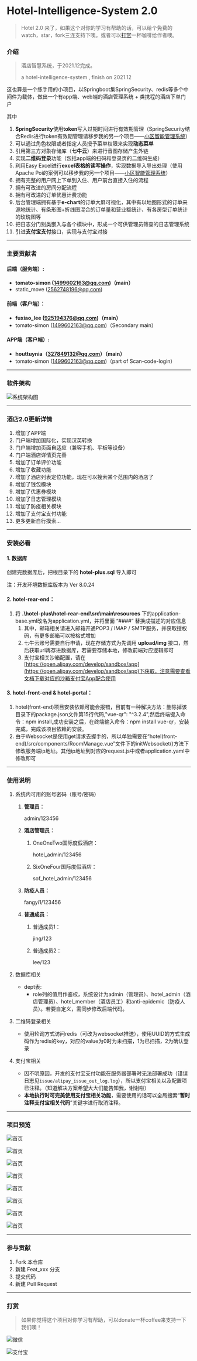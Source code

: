 # Hotel-Intelligence-System 2.0

> Hotel 2.0 来了，如果这个对你的学习有帮助的话，可以给个免费的watch，star，fork三连支持下噢。或者可以[打赏](#donate)一杯咖啡给作者噢。



### 介绍

> 酒店智慧系统，于2021.12完成。
>
> a hotel-intelligence-system , finish on 2021.12

这也算是一个练手用的小项目，以Springboot集SpringSecurity、redis等多个中间件为载体，做出一个有app端、web端的酒店管理系统 + 类携程的酒店下单门户

其中

1. **SpringSecurity**使用**token**写入过期时间进行有效期管理（SpringSecurity结合Redis进行token有效期管理请移步我的另一个项目——[小区智能管理系统](https://gitee.com/tomato-simon/community-management-system)）
2. 可以通过角色权限或者指定人员授予菜单权限来实现**动态菜单**
3. 引用第三方对象存储库（**七牛云**）来进行音图存储产生外链
4. 实现**二维码登录**功能（包括app端的扫码和登录页的二维码生成）
5. 利用Easy Excel进行**excel表格的读写操作**，实现数据导入导出处理（使用Apache Poi的案例可以移步我的另一个项目——[小区智能管理系统](https://gitee.com/tomato-simon/community-management-system)）
6. 拥有完整的用户网上下单到入住、用户前台直接入住的流程
7. 拥有可改进的房间分配流程
8. 拥有可改进的订单优惠计费功能
9. 后台管理端拥有基于**e-chart**的订单大屏可视化，其中有以地图形式的订单来源地统计、有条形图+折线图混合的订单量和营业额统计、有各房型订单统计的玫瑰图等
10. 把日志分门别类嵌入与各个模块中，形成一个可供管理员筛查的日志管理系统
11. 引进**支付宝支付**接口，实现与支付宝对接

------



### 主要贡献者

#### **后端（服务端）:**

- **tomato-simon (1499602163@qq.com)（main）**
- static_move (2562748196@qq.com)

#### **前端（客户端）：**

- **fuxiao_lee (925194376@qq.com)（main）**
- tomato-simon (1499602163@qq.com)（Secondary main）

#### **APP端（客户端）:**

- **houttuynia（[327849132@qq.com](mailto:327849132@qq.com)）（main）**
- tomato-simon ([1499602163@qq.com](mailto:1499602163@qq.com))（part of Scan-code-login）

------




### 软件架构
![系统架构图](https://gitee.com/tomato-simon/hotel-intelligence-system/raw/dev/temp_image/xtjg.png)

------



### 酒店2.0更新详情

1. 增加了APP端
2. 门户端增加国际化，实现汉英转换
3. 门户端增加页面自适应（兼容手机、平板等设备）
4. 门户端酒店详情页完善
5. 增加了订单评价功能
6. 增加了收藏功能
7. 增加了酒店列表定位功能，现在可以搜索某个范围内的酒店了
8. 增加了钱包模块
9. 增加了优惠券模块
10. 增加了日志管理模块
11. 增加了防疫相关模块
12. 增加了支付宝支付功能
13. 更多更新自行摸索...

------



### 安装必看

#### 1. 数据库

创建完数据库后，把根目录下的 **hotel-plus.sql** 导入即可

注：开发环境数据库版本为 Ver 8.0.24

#### 2. hotel-rear-end：

1. 将 **.\hotel-plus\hotel-rear-end\src\main\resources** 下的application-base.yml改名为application.yml，并将里面 “####” 替换成描述的对应信息
   1. 其中，邮箱相关请进入邮箱开通POP3 / IMAP / SMTP服务，并获取授权码，有更多邮箱可以按格式增加
   2. 七牛云账号需要自行申请，现在存储方式为先调用 **upload/img** 接口，然后获取url再存进数据库，若需要存储本地，修改前端对应逻辑即可
   3. 支付宝相关沙箱配置，请在[https://open.alipay.com/develop/sandbox/app](https://open.alipay.com/develop/sandbox/app)下获取，注意需要查看文档下载对应的沙箱支付宝App配合使用

#### 3. hotel-front-end & hotel-portal：

1.  hotel(front-end)项目安装依赖可能会报错，目前有一种解决方法：删除掉该目录下的package.json文件第15行代码,"vue-qr": "^3.2.4",然后终端键入命令：npm install,成功安装之后，在终端输入命令：npm install vue-qr，安装完成，完成该项目依赖的安装。
2.  由于Websocket是使用get请求去握手的，所以单独需要在“hotel(front-end)/src/components/RoomManage.vue”文件下的initWebsocket()方法下修改服务端ip地址。其他ip地址到对应的request.js中或者application.yaml中修改即可

------



### 使用说明

1. 系统内可用的账号密码（账号/密码）

   1. **管理员：**

      admin/123456

   2. **酒店管理员：**

      1. OneOneTwo国际度假酒店：

         hotel_admin/123456

      2. SixOneFour国际度假酒店：

         sof_hotel_admin/123456

   3. **防疫人员：**

      fangyi1/123456

   4. **普通成员：**

      1. 普通成员1：

         jing/123

      2. 普通成员2：

         lee/123

2. 数据库相关

   - dept表:
     - role列的值用作鉴权，系统设计为admin（管理员）、hotel_admin（酒店管理员）、hotel_member（酒店员工）和anti-epidemic（防疫人员）。若要自定义，需同步修改后端代码。

3. 二维码登录相关

   - 使用轮询方式访问redis（可改为websocket推送），使用UUID的方式生成码作为redis的key，对应的value为0时为未扫描，1为已扫描，2为确认登录
   
4. 支付宝相关

   - 因不明原因，开发的支付宝支付功能在服务器部署时无法部署成功（错误日志见`issue/alipay_issue_out_log.log`），所以支付宝相关以及配置项已注释。（知道解决方案希望大大们能告知我，谢谢啦）
   - **本地执行时可完美使用支付宝相关功能**，需要使用的话可以全局搜索“**暂时注释支付宝相关代码**”关键字进行取消注释。

------



### 项目预览

![首页](https://gitee.com/tomato-simon/hotel-intelligence-system/raw/dev/temp_image/index-chart.png)

![首页](https://gitee.com/tomato-simon/hotel-intelligence-system/raw/dev/temp_image/menu.png)

![首页](https://gitee.com/tomato-simon/hotel-intelligence-system/raw/dev/temp_image/room.png)

![首页](https://gitee.com/tomato-simon/hotel-intelligence-system/raw/dev/temp_image/order.png)

![首页](https://gitee.com/tomato-simon/hotel-intelligence-system/raw/dev/temp_image/dept.png)

![首页](https://gitee.com/tomato-simon/hotel-intelligence-system/raw/dev/temp_image/detail-1.png)

![首页](https://gitee.com/tomato-simon/hotel-intelligence-system/raw/dev/temp_image/detail-2.png)

![首页](https://gitee.com/tomato-simon/hotel-intelligence-system/raw/dev/temp_image/wallet.png)

------



### 参与贡献

1.  Fork 本仓库
2.  新建 Feat_xxx 分支
3.  提交代码
4.  新建 Pull Request

------



### 打赏

> 如果你觉得这个项目对你学习有帮助，可以donate一杯coffee来支持一下我们噢！

<span id="donate"></span>

![微信](https://gitee.com/tomato-simon/hotel-intelligence-system/raw/dev/temp_image/wechat.png)

![支付宝](https://gitee.com/tomato-simon/hotel-intelligence-system/raw/dev/temp_image/alipay.jpg)

